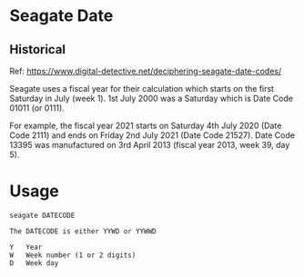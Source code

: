 # Seagate Date

## Historical

Ref: https://www.digital-detective.net/deciphering-seagate-date-codes/

Seagate uses a fiscal year for their calculation which starts on the first Saturday in July (week 1).
1st July 2000 was a Saturday which is Date Code 01011 (or 0111).

For example, the fiscal year 2021 starts on Saturday 4th July 2020 (Date Code 2111) and ends on Friday 2nd July 2021 (Date Code 21527).
Date Code 13395 was manufactured on 3rd April 2013 (fiscal year 2013, week 39, day 5).

# Usage
```
seagate DATECODE

The DATECODE is either YYWD or YYWWD

Y	Year
W	Week number (1 or 2 digits)
D	Week day
```
